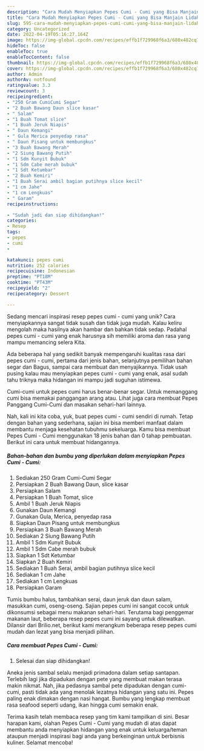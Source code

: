 ```yaml
---
description: "Cara Mudah Menyiapkan Pepes Cumi - Cumi yang Bisa Manjain Lidah"
title: "Cara Mudah Menyiapkan Pepes Cumi - Cumi yang Bisa Manjain Lidah"
slug: 595-cara-mudah-menyiapkan-pepes-cumi-cumi-yang-bisa-manjain-lidah
category: Uncategorized
date: 2022-04-19T05:16:27.164Z
image: https://img-global.cpcdn.com/recipes/effb1f729968f6a3/680x482cq70/pepes-cumi-cumi-foto-resep-utama.jpg
hideToc: false
enableToc: true
enableTocContent: false
thumbnail: https://img-global.cpcdn.com/recipes/effb1f729968f6a3/680x482cq70/pepes-cumi-cumi-foto-resep-utama.jpg
cover: https://img-global.cpcdn.com/recipes/effb1f729968f6a3/680x482cq70/pepes-cumi-cumi-foto-resep-utama.jpg
author: Admin
authorAv: notfound
ratingvalue: 3.3
reviewcount: 3
recipeingredient:
- "250 Gram CumiCumi Segar"
- "2 Buah Bawang Daun slice kasar"
- " Salam"
- "1 Buah Tomat slice"
- "1 Buah Jeruk Niapis"
- " Daun Kemangi"
- " Gula Merica penyedap rasa"
- " Daun Pisang untuk membungkus"
- "3 Buah Bawang Merah"
- "2 Siung Bawang Putih"
- "1 Sdm Kunyit Bubuk"
- "1 Sdm Cabe merah bubuk"
- "1 Sdt Ketumbar"
- "2 Buah Kemiri"
- "1 Buah Serai ambil bagian putihnya slice kecil"
- "1 cm Jahe"
- "1 cm Lengkuas"
- " Garam"
recipeinstructions:

- "Sudah jadi dan siap dihidangkan!"
categories:
- Resep
tags:
- pepes
- cumi
- 

katakunci: pepes cumi  
nutrition: 252 calories
recipecuisine: Indonesian
preptime: "PT18M"
cooktime: "PT43M"
recipeyield: "2"
recipecategory: Dessert

---
```





Sedang mencari inspirasi resep pepes cumi - cumi yang unik? Cara menyiapkannya sangat tidak susah dan tidak juga mudah. Kalau keliru mengolah maka hasilnya akan hambar dan bahkan tidak sedap. Padahal pepes cumi - cumi yang enak harusnya sih memiliki aroma dan rasa yang mampu memancing selera Kita.





Ada beberapa hal yang sedikit banyak mempengaruhi kualitas rasa dari pepes cumi - cumi, pertama dari jenis bahan, selanjutnya pemilihan bahan segar dan Bagus, sampai cara membuat dan menyajikannya. Tidak usah pusing kalau mau menyiapkan pepes cumi - cumi yang enak,      asal sudah tahu triknya maka hidangan ini mampu jadi suguhan istimewa.














Cumi-cumi untuk pepes cumi harus benar-benar segar. Untuk memanggang cumi bisa memakai panggangan arang atau. Lihat juga cara membuat Pepes Panggang Cumi-Cumi dan masakan sehari-hari lainnya.






Nah, kali ini kita coba, yuk, buat pepes cumi - cumi sendiri di rumah. Tetap dengan bahan yang sederhana, sajian ini bisa memberi manfaat dalam membantu menjaga kesehatan tubuhmu sekeluarga. Kamu bisa membuat Pepes Cumi - Cumi menggunakan 18 jenis bahan dan 0 tahap pembuatan. Berikut ini cara untuk membuat hidangannya.

<!--inarticleads1-->

##### Bahan-bahan dan bumbu yang diperlukan dalam menyiapkan Pepes Cumi - Cumi:

1. Sediakan 250 Gram Cumi-Cumi Segar
1. Persiapkan 2 Buah Bawang Daun, slice kasar
1. Persiapkan  Salam
1. Persiapkan 1 Buah Tomat, slice
1. Ambil 1 Buah Jeruk Niapis
1. Gunakan  Daun Kemangi
1. Gunakan  Gula, Merica, penyedap rasa
1. Siapkan  Daun Pisang untuk membungkus
1. Persiapkan 3 Buah Bawang Merah
1. Sediakan 2 Siung Bawang Putih
1. Ambil 1 Sdm Kunyit Bubuk
1. Ambil 1 Sdm Cabe merah bubuk
1. Siapkan 1 Sdt Ketumbar
1. Siapkan 2 Buah Kemiri
1. Sediakan 1 Buah Serai, ambil bagian putihnya slice kecil
1. Sediakan 1 cm Jahe
1. Sediakan 1 cm Lengkuas
1. Persiapkan  Garam


Tumis bumbu halus, tambahkan serai, daun jeruk dan daun salam, masukkan cumi, oseng-oseng. Sajian pepes cumi ini sangat cocok untuk dikonsumsi sebagai menu makanan sehari-hari. Terutama bagi penggemar makanan laut, beberapa resep pepes cumi ini sayang untuk dilewatkan. Dilansir dari Brilio.net, berikut kami merangkum beberapa resep pepes cumi mudah dan lezat yang bisa menjadi pilihan. 

<!--inarticleads2-->

##### Cara membuat Pepes Cumi - Cumi:


1. Selesai dan siap dihidangkan!

Aneka jenis sambal selalu menjadi primadona dalam setiap santapan. Terlebih lagi jika dipadukan dengan pete yang membuat makan terasa makin nikmat. Nah, jika pedasnya sambal pete dipadukan dengan cumi-cumi, pasti tidak ada yang menolak lezatnya hidangan yang satu ini. Pepes paling enak dimakan dengan nasi hangat. Bumbu yang lengkap membuat rasa seafood seperti udang, ikan hingga cumi semakin enak. 

Terima kasih telah membaca resep yang tim kami tampilkan di sini. Besar harapan kami, olahan Pepes Cumi - Cumi yang mudah di atas dapat membantu anda menyiapkan hidangan yang enak untuk keluarga/teman ataupun menjadi inspirasi bagi anda yang berkeinginan untuk berbisnis kuliner. Selamat mencoba!

